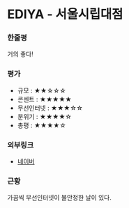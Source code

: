 # EDIYA - 서울시립대점

### 한줄평

거의 좋다!

### 평가

- 규모 : ★★☆☆☆
- 콘센트 : ★★★★★
- 무선인터넷 : ★★★☆☆
- 분위기 : ★★★★☆
- 총평 : ★★★★☆

### 외부링크

- [네이버](https://store.naver.com/restaurants/detail?entry=plt&id=36252530)

### 근황

가끔씩 무선인터넷이 불안정한 날이 있다.
